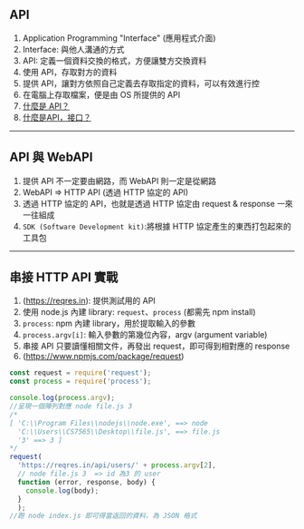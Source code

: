 ## API
1. Application Programming "Interface" (應用程式介面)
2. Interface: 與他人溝通的方式
3. API: 定義一個資料交換的格式，方便讓雙方交換資料
4. 使用 API，存取對方的資料
5. 提供 API，讓對方依照自己定義去存取指定的資料，可以有效進行控
6. 在電腦上存取檔案，便是由 OS 所提供的 API
7. [什麼是 API？](https://www.youtube.com/watch?v=zvKadd9Cflc)
8. [什麼是API，接口？](https://www.youtube.com/watch?v=Pbx4elFAXR0)
***
## API 與 WebAPI
1. 提供 API 不一定要由網路，而 WebAPI 則一定是從網路
2. WebAPI => HTTP API (透過 HTTP 協定的 API)
3. 透過 HTTP 協定的 API，也就是透過 HTTP 協定由 request & response 一來一往組成
4. `SDK (Software Development kit)`:將根據 HTTP 協定產生的東西打包起來的工具包
***
## 串接 HTTP API 實戰
1. (https://reqres.in): 提供測試用的 API
2. 使用 node.js 內建 library: `request`、`process` (都需先 npm install)
3. `process`: npm 內建 library，用於提取輸入的參數
4. `process.argv[i]`: 輸入參數的第幾位內容，argv (argument variable)
5. 串接 API 只要讀懂相關文件，再發出 request，即可得到相對應的 response
6. (https://www.npmjs.com/package/request)
```JavaScript
const request = require('request');
const process = require('process');

console.log(process.argv);
//呈現一個陣列對應 node file.js 3
/*
[ 'C:\\Program Files\\nodejs\\node.exe', ==> node
  'C:\\Users\\CS7565\\Desktop\\file.js', ==> file.js
  '3' ==> 3 ]
*/
request(
  'https://reqres.in/api/users/' + process.argv[2],
  // node file.js 3  => id 為3 的 user
  function (error, response, body) {
    console.log(body);
  }
  );
//跑 node index.js 即可得當返回的資料，為 JSON 格式
```
